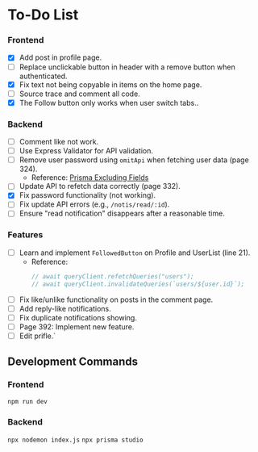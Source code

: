 # To-Do List

### Frontend
- [x] Add post in profile page.
- [ ] Replace unclickable button in header with a remove button when authenticated.
- [x] Fix text not being copyable in items on the home page.
- [ ] Source trace and comment all code.
- [x] The Follow button only works when user switch tabs..

### Backend
- [ ] Comment like not work.
- [ ] Use Express Validator for API validation.
- [ ] Remove user password using `omitApi` when fetching user data (page 324). 
  - Reference: [Prisma Excluding Fields](https://www.prisma.io/docs/orm/prisma-client/queries/excluding-fields)
- [ ] Update API to refetch data correctly (page 332).
- [x] Fix password functionality (not working).
- [ ] Fix update API errors (e.g., `/notis/read/:id`).
- [ ] Ensure "read notification" disappears after a reasonable time.

### Features
- [ ] Learn and implement `FollowedButton` on Profile and UserList (line 21).
  - Reference:
    ```javascript
    // await queryClient.refetchQueries("users");
    // await queryClient.invalidateQueries(`users/${user.id}`);
    ```
- [ ] Fix like/unlike functionality on posts in the comment page.
- [ ] Add reply-like notifications.
- [ ] Fix duplicate notifications showing.
- [ ] Page 392: Implement new feature.
- [ ] Edit prifle.`

## Development Commands

### Frontend
`npm run dev`

### Backend
`npx nodemon index.js`
`npx prisma studio`